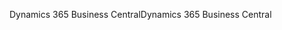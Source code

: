 <span data-ttu-id="072b6-101">Dynamics 365 Business Central</span><span class="sxs-lookup"><span data-stu-id="072b6-101">Dynamics 365 Business Central</span></span>
